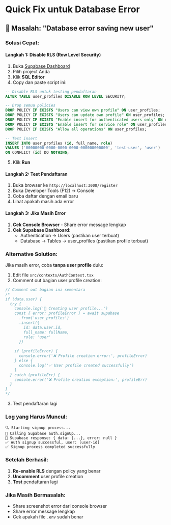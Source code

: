 # Quick Fix untuk Database Error

## 🚨 Masalah: "Database error saving new user"

### Solusi Cepat:

#### Langkah 1: Disable RLS (Row Level Security)
1. Buka [Supabase Dashboard](https://supabase.com)
2. Pilih project Anda
3. Klik **SQL Editor**
4. Copy dan paste script ini:

```sql
-- Disable RLS untuk testing pendaftaran
ALTER TABLE user_profiles DISABLE ROW LEVEL SECURITY;

-- Drop semua policies
DROP POLICY IF EXISTS "Users can view own profile" ON user_profiles;
DROP POLICY IF EXISTS "Users can update own profile" ON user_profiles;
DROP POLICY IF EXISTS "Enable insert for authenticated users only" ON user_profiles;
DROP POLICY IF EXISTS "Enable insert for service role" ON user_profiles;
DROP POLICY IF EXISTS "Allow all operations" ON user_profiles;

-- Test insert
INSERT INTO user_profiles (id, full_name, role) 
VALUES ('00000000-0000-0000-0000-000000000000', 'test-user', 'user')
ON CONFLICT (id) DO NOTHING;
```

5. Klik **Run**

#### Langkah 2: Test Pendaftaran
1. Buka browser ke `http://localhost:3000/register`
2. Buka Developer Tools (F12) → Console
3. Coba daftar dengan email baru
4. Lihat apakah masih ada error

#### Langkah 3: Jika Masih Error
1. **Cek Console Browser** - Share error message lengkap
2. **Cek Supabase Dashboard**:
   - Authentication → Users (pastikan user terbuat)
   - Database → Tables → user_profiles (pastikan profile terbuat)

### Alternative Solution:

Jika masih error, coba **tanpa user profile** dulu:

1. Edit file `src/contexts/AuthContext.tsx`
2. Comment out bagian user profile creation:

```typescript
// Comment out bagian ini sementara
/*
if (data.user) {
  try {
    console.log('📡 Creating user profile...')
    const { error: profileError } = await supabase
      .from('user_profiles')
      .insert({
        id: data.user.id,
        full_name: fullName,
        role: 'user'
      })
    
    if (profileError) {
      console.error('❌ Profile creation error:', profileError)
    } else {
      console.log('✅ User profile created successfully')
    }
  } catch (profileErr) {
    console.error('❌ Profile creation exception:', profileErr)
  }
}
*/
```

3. Test pendaftaran lagi

### Log yang Harus Muncul:
```
🔍 Starting signup process...
📡 Calling Supabase auth.signUp...
📡 Supabase response: { data: {...}, error: null }
✅ Auth signup successful, user: [user-id]
✅ Signup process completed successfully
```

### Setelah Berhasil:
1. **Re-enable RLS** dengan policy yang benar
2. **Uncomment** user profile creation
3. **Test** pendaftaran lagi

### Jika Masih Bermasalah:
- Share screenshot error dari console browser
- Share error message lengkap
- Cek apakah file `.env` sudah benar 